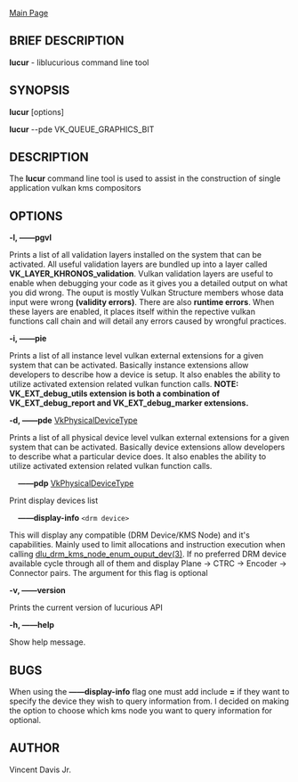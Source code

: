 <a href="https://easyip2023.github.io/lucurious-docs/" class="button">Main Page</a>

## BRIEF DESCRIPTION

**lucur** - liblucurious command line tool

## SYNOPSIS
**lucur** [options]

**lucur** --pde VK_QUEUE_GRAPHICS_BIT

## DESCRIPTION

The **lucur** command line tool is used to assist in the construction of single application vulkan kms compositors

## OPTIONS

**-l, &mdash;&mdash;pgvl**

Prints a list of all validation layers installed on the system that can be activated. All useful validation layers are
bundled up into a layer called **VK_LAYER_KHRONOS_validation**. Vulkan validation layers are useful to enable when debugging
your code as it gives you a detailed output on what you did wrong. The ouput is mostly Vulkan Structure members whose data input were wrong
**(validity errors)**. There are also **runtime errors**. When these layers are enabled, it places itself within the repective vulkan functions
call chain and will detail any errors caused by wrongful practices.

**-i, &mdash;&mdash;pie**

Prints a list of all instance level vulkan external extensions for a given system that can be activated. Basically instance extensions
allow developers to describe how a device is setup. It also enables the ability to utilize activated extension related vulkan function calls.
**NOTE: VK_EXT_debug_utils extension is both a combination of VK_EXT_debug_report and VK_EXT_debug_marker extensions.**

**-d, &mdash;&mdash;pde** [VkPhysicalDeviceType](https://www.khronos.org/registry/vulkan/specs/1.2-extensions/man/html/VkPhysicalDeviceType.html)

Prints a list of all physical device level vulkan external extensions for a given system that can be activated. Basically device extensions
allow developers to describe what a particular device does. It also enables the ability to utilize activated extension related vulkan function calls.

&nbsp;&nbsp;&nbsp;&nbsp;**&mdash;&mdash;pdp** [VkPhysicalDeviceType](https://www.khronos.org/registry/vulkan/specs/1.2-extensions/man/html/VkPhysicalDeviceType.html)

Print display devices list

&nbsp;&nbsp;&nbsp;&nbsp;**&mdash;&mdash;display-info** `<drm device>`

This will display any compatible (DRM Device/KMS Node) and it's capabilities. Mainly used to limit allocations and instruction
execution when calling [dlu_drm_kms_node_enum_ouput_dev(3)](https://easyip2023.github.io/lucurious-docs/api/drm/dlu_drm_kms_node_enum_ouput_dev). If no
preferred DRM device available cycle through all of them and display Plane -> CTRC -> Encoder -> Connector pairs. The argument for this flag is optional

**-v, &mdash;&mdash;version**

Prints the current version of lucurious API

**-h, &mdash;&mdash;help**

Show help message.

## BUGS
When using the **&mdash;&mdash;display-info** flag one must add include **=** if they want to specify the device they wish to query information from.
I decided on making the option to choose which kms node you want to query information for optional.

## AUTHOR
Vincent Davis Jr.
